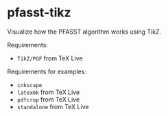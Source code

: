 pfasst-tikz
===========

Visualize how the PFASST algorithm works using TikZ.

Requirements:
- `TikZ/PGF` from TeX Live

Requirements for examples:
- `inkscape`
- `latexmk` from TeX Live
- `pdfcrop` from TeX Live
- `standalone` from TeX Live
